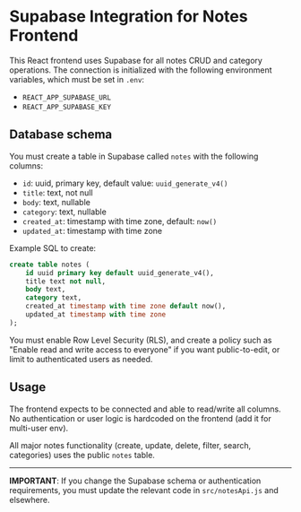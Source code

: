 # Supabase Integration for Notes Frontend

This React frontend uses Supabase for all notes CRUD and category operations. The connection is initialized with the following environment variables, which must be set in `.env`:

- `REACT_APP_SUPABASE_URL`
- `REACT_APP_SUPABASE_KEY`

## Database schema

You must create a table in Supabase called `notes` with the following columns:

- `id`: uuid, primary key, default value: `uuid_generate_v4()`
- `title`: text, not null
- `body`: text, nullable
- `category`: text, nullable
- `created_at`: timestamp with time zone, default: `now()`
- `updated_at`: timestamp with time zone

Example SQL to create:

```sql
create table notes (
    id uuid primary key default uuid_generate_v4(),
    title text not null,
    body text,
    category text,
    created_at timestamp with time zone default now(),
    updated_at timestamp with time zone
);
```

You must enable Row Level Security (RLS), and create a policy such as "Enable read and write access to everyone" if you want public-to-edit, or limit to authenticated users as needed.

## Usage

The frontend expects to be connected and able to read/write all columns.
No authentication or user logic is hardcoded on the frontend (add it for multi-user env).

All major notes functionality (create, update, delete, filter, search, categories) uses the public `notes` table.

---
**IMPORTANT**: If you change the Supabase schema or authentication requirements, you must update the relevant code in `src/notesApi.js` and elsewhere.
